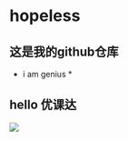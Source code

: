 # hopeless
## 这是我的github仓库
* i am genius *
## hello 优课达
![](https://qgt-style.oss-cn-hangzhou.aliyuncs.com/newcoursep4/g1/g1-2-2/tenor.gif)
